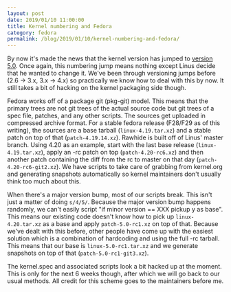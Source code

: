 ```yaml
---
layout: post
date: 2019/01/10 11:00:00
title: Kernel numbering and Fedora
category: fedora
permalink: /blog/2019/01/10/kernel-numbering-and-fedora/
---
```

By now it's made the news that the kernel version has jumped to [version 5.0](https://lwn.net/Articles/776102/).
Once again, this numbering jump means nothing except Linus decide that he
wanted to change it. We've been through versioning jumps before (2.6 -> 3.x,
3.x -> 4.x) so practically we know how to deal with this by now. It still takes
a bit of hacking on the kernel packaging side though.

Fedora works off of a package git (pkg-git) model. This means that the primary
trees are not git trees of the actual source code but git trees of a spec file,
patches, and any other scripts. The sources get uploaded in compressed archive
format. For a stable fedora release (F28/F29 as of this writing), the sources
are a base tarball (`linux-4.19.tar.xz`) and a stable patch on top of that
(`patch-4.19.14.xz`). Rawhide is built off of Linus' master branch. Using 4.20
as an example, start with the last base release (`linux-4.19.tar.xz`), apply
an -rc patch on top (`patch-4.20-rc6.xz`) and then another patch containing
the diff from the rc to master on that day (`patch-4.20-rc6-git2.xz`). We
have scripts to take care of grabbing from kernel.org and generating snapshots
automatically so kernel maintainers don't usually think too much about this.

When there's a major version bump, most of our scripts break. This isn't just
a matter of doing `s/4/5/`. Because the major version bump happens randomly,
we can't easily script "if minor version == XXX pickup y as base". This means
our existing code doesn't know how to pick up `linux-4.20.tar.xz` as a base
and apply `patch-5.0-rc1.xz` on top of that. Because we've dealt with this
before, other people have come up with the easiest solution which is a
combination of hardcoding and using the full -rc tarball. This means that
our base is `linux-5.0-rc1.tar.xz` and we generate snapshots on top of
that (`patch-5.0-rc1-git3.xz`).

The kernel.spec and associated scripts look a bit hacked up at the moment.
This is only for the next 6 weeks though, after which we will go back to
our usual methods. All credit for this scheme goes to the maintainers before
me.
